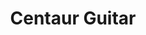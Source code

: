 ---
title: "Centaur Guitar"
url: /portland/centaur-guitar-southwest-barbur-boulevard/
shop: musical instrument
---